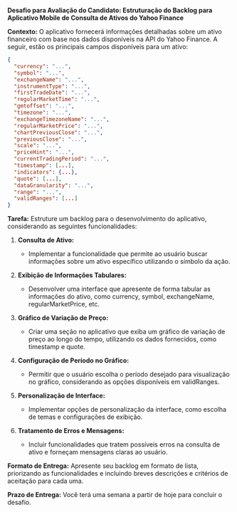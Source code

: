 **Desafio para Avaliação do Candidato: Estruturação do Backlog para Aplicativo Mobile de Consulta de Ativos do Yahoo Finance**


**Contexto:**
O aplicativo fornecerá informações detalhadas sobre um ativo financeiro com base nos dados disponíveis na API do Yahoo Finance. A seguir, estão os principais campos disponíveis para um ativo:

```json
{
  "currency": "...",
  "symbol": "...",
  "exchangeName": "...",
  "instrumentType": "...",
  "firstTradeDate": "...",
  "regularMarketTime": "...",
  "gmtoffset": "...",
  "timezone": "...",
  "exchangeTimezoneName": "...",
  "regularMarketPrice": "...",
  "chartPreviousClose": "...",
  "previousClose": "...",
  "scale": "...",
  "priceHint": "...",
  "currentTradingPeriod": "...",
  "timestamp": [...],
  "indicators": {...},
  "quote": [...],
  "dataGranularity": "...",
  "range": "...",
  "validRanges": [...]
}
```

**Tarefa:**
Estruture um backlog para o desenvolvimento do aplicativo, considerando as seguintes funcionalidades:

1. **Consulta de Ativo:**
   - Implementar a funcionalidade que permite ao usuário buscar informações sobre um ativo específico utilizando o símbolo da ação.

2. **Exibição de Informações Tabulares:**
   - Desenvolver uma interface que apresente de forma tabular as informações do ativo, como currency, symbol, exchangeName, regularMarketPrice, etc.

3. **Gráfico de Variação de Preço:**
   - Criar uma seção no aplicativo que exiba um gráfico de variação de preço ao longo do tempo, utilizando os dados fornecidos, como timestamp e quote.

4. **Configuração de Período no Gráfico:**
   - Permitir que o usuário escolha o período desejado para visualização no gráfico, considerando as opções disponíveis em validRanges.

5. **Personalização de Interface:**
   - Implementar opções de personalização da interface, como escolha de temas e configurações de exibição.

6. **Tratamento de Erros e Mensagens:**
   - Incluir funcionalidades que tratem possíveis erros na consulta de ativo e forneçam mensagens claras ao usuário.

**Formato de Entrega:**
Apresente seu backlog em formato de lista, priorizando as funcionalidades e incluindo breves descrições e critérios de aceitação para cada uma.

**Prazo de Entrega:**
Você terá uma semana a partir de hoje para concluir o desafio.
